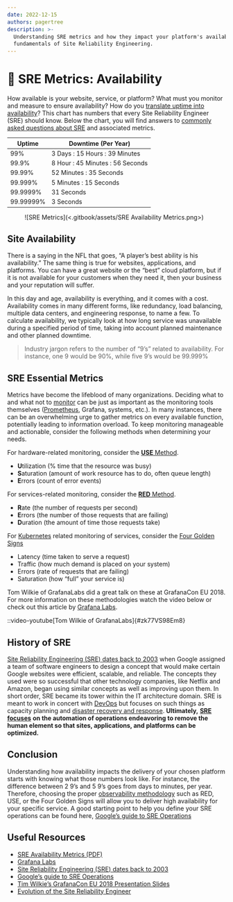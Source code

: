 ```yaml
---
date: 2022-12-15
authors: pagertree
description: >-
  Understanding SRE metrics and how they impact your platform's availability are
  fundamentals of Site Reliability Engineering.
---
```


# 🧠 SRE Metrics: Availability

How available is your website, service, or platform? What must you monitor and measure to ensure availability? How do you [translate uptime into availability](https://pagertree.com/learn/incident-management/common-metrics)? This chart has numbers that every Site Reliability Engineer (SRE) should know. Below the chart, you will find answers to [commonly asked questions about SRE](https://pagertree.com/blog/site-reliability-engineer-sre-interview-questions) and associated metrics.

| Uptime    | Downtime (Per Year)              |
| --------- | -------------------------------- |
| 99%       | 3 Days : 15 Hours : 39 Minutes   |
| 99.9%     | 8 Hour : 45 Minutes : 56 Seconds |
| 99.99%    | 52 Minutes : 35 Seconds          |
| 99.999%   | 5 Minutes : 15 Seconds           |
| 99.9999%  | 31 Seconds                       |
| 99.99999% | 3 Seconds                        |

<!-- truncate -->

<figure>![SRE Metrics](<.gitbook/assets/SRE Availability Metrics.png>)<figcaption></figcaption></figure>

## Site Availability <a href="#site-availability" id="site-availability"></a>

There is a saying in the NFL that goes, “A player’s best ability is his availability.” The same thing is true for websites, applications, and platforms. You can have a great website or the “best” cloud platform, but if it is not available for your customers when they need it, then your business and your reputation will suffer.

In this day and age, availability is everything, and it comes with a cost. Availability comes in many different forms, like redundancy, load balancing, multiple data centers, and engineering response, to name a few. To calculate availability, we typically look at how long service was unavailable during a specified period of time, taking into account planned maintenance and other planned downtime.

> Industry jargon refers to the number of “9’s” related to availability. For instance, one 9 would be 90%, while five 9’s would be 99.999%

## SRE Essential Metrics <a href="#sre-essential-metrics" id="sre-essential-metrics"></a>

Metrics have become the lifeblood of many organizations. Deciding what to and what not to [monitor](https://pagertree.com/blog/system-monitoring-7-best-apm-tools) can be just as important as the monitoring tools themselves ([Prometheus](https://pagertree.com/blog/prometheus-monitoring-tutorial), Grafana, systems, etc.). In many instances, there can be an overwhelming urge to gather metrics on every available function, potentially leading to information overload. To keep monitoring manageable and actionable, consider the following methods when determining your needs.

For hardware-related monitoring, consider the [**USE** Method](https://pagertree.com/learn/devops/what-is-observability/use-and-red-method#the-use-method).

* **U**tilization (% time that the resource was busy)
* **S**aturation (amount of work resource has to do, often queue length)
* **E**rrors (count of error events)

For services-related monitoring, consider the [**RED** Method](https://pagertree.com/learn/devops/what-is-observability/use-and-red-method#the-red-method).

* **R**ate (the number of requests per second)
* **E**rrors (the number of those requests that are failing)
* **D**uration (the amount of time those requests take)

For [Kubernetes](https://cloud.google.com/learn/what-is-kubernetes) related monitoring of services, consider the [Four Golden Signs](https://pagertree.com/learn/devops/what-is-site-reliability-engineering-sre/four-golden-signals-sre-monitoring)

* Latency (time taken to serve a request)
* Traffic (how much demand is placed on your system)
* Errors (rate of requests that are failing)
* Saturation (how “full” your service is)

Tom Wilkie of GrafanaLabs did a great talk on these at GrafanaCon EU 2018. For more information on these methodologies watch the video below or check out this article by [Grafana Labs](https://grafana.com/blog/2018/08/02/the-red-method-how-to-instrument-your-services/).

::video-youtube[Tom Wilkie of GrafanaLabs]{#zk77VS98Em8}

## History of SRE <a href="#history-of-sre" id="history-of-sre"></a>

[Site Reliability Engineering (SRE) dates back to 2003](https://thenewstack.io/site-reliability-engineering-cloud-native-operations/) when Google assigned a team of software engineers to design a concept that would make certain Google websites were efficient, scalable, and reliable. The concepts they used were so successful that other technology companies, like Netflix and Amazon, began using similar concepts as well as improving upon them. In short order, SRE became its tower within the IT architecture domain. SRE is meant to work in concert with [DevOps](https://pagertree.com/learn/devops/what-is-devops) but focuses on such things as capacity planning and [disaster recovery and response](https://pagertree.com/learn/incident-management/on-call). **Ultimately,** [**SRE focuses**](https://pagertree.com/learn/devops/what-is-site-reliability-engineering-sre) **on the automation of operations endeavoring to remove the human element so that sites, applications, and platforms can be optimized.**

## Conclusion <a href="#conclusion" id="conclusion"></a>

Understanding how availability impacts the delivery of your chosen platform starts with knowing what those numbers look like. For instance, the difference between 2 9’s and 5 9’s goes from days to minutes, per year. Therefore, choosing the proper [observability methodology](https://pagertree.com/learn/devops/what-is-observability) such as RED, USE, or the Four Golden Signs will allow you to deliver high availability for your specific service. A good starting point to help you define your SRE operations can be found here, [Google’s guide to SRE Operations](https://sre.google/sre-book/table-of-contents/)

## Useful Resources <a href="#useful-resources" id="useful-resources"></a>

* [SRE Availability Metrics (PDF)](<.gitbook/assets/SRE Availability Metrics.pdf>)
* [Grafana Labs](https://grafana.com/blog/2018/08/02/the-red-method-how-to-instrument-your-services/)
* [Site Reliability Engineering (SRE) dates back to 2003](https://thenewstack.io/site-reliability-engineering-cloud-native-operations/)
* [Google’s guide to SRE Operations](https://sre.google/sre-book/table-of-contents/)
* [Tim Wilkie’s GrafanaCon EU 2018 Presentation Slides](https://grafana.com/files/grafanacon\_eu\_2018/Tom\_Wilkie\_GrafanaCon\_EU\_2018.pdf)
* [Evolution of the Site Reliability Engineer](https://thenewstack.io/the-evolution-of-the-site-reliability-engineer-sre/)
